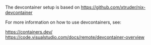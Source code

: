 The devcontainer setup is based on https://github.com/xtruder/nix-devcontainer

For more information on how to use devcontainers, see:

https://containers.dev/
https://code.visualstudio.com/docs/remote/devcontainer-overview